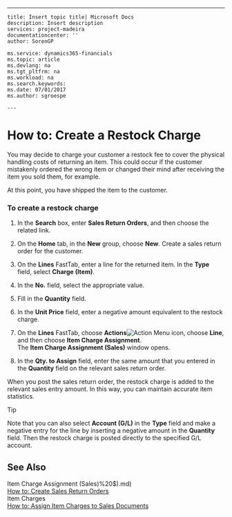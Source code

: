 ---
    title: Insert topic title| Microsoft Docs
    description: Insert description
    services: project-madeira
    documentationcenter: ''
    author: SorenGP

    ms.service: dynamics365-financials
    ms.topic: article
    ms.devlang: na
    ms.tgt_pltfrm: na
    ms.workload: na
    ms.search.keywords:
    ms.date: 07/01/2017
    ms.author: sgroespe

    ---
# How to: Create a Restock Charge
You may decide to charge your customer a restock fee to cover the physical handling costs of returning an item. This could occur if the customer mistakenly ordered the wrong item or changed their mind after receiving the item you sold them, for example.  
  
 At this point, you have shipped the item to the customer.  
  
### To create a restock charge  
  
1.  In the **Search** box, enter **Sales Return Orders**, and then choose the related link.  
  
2.  On the **Home** tab, in the **New** group, choose **New**. Create a sales return order for the customer.  
  
3.  On the **Lines** FastTab, enter a line for the returned item. In the **Type** field, select **Charge \(Item\)**.  
  
4.  In the **No.** field, select the appropriate value.  
  
5.  Fill in the **Quantity** field.  
  
6.  In the **Unit Price** field, enter a negative amount equivalent to the restock charge.  
  
7.  On the **Lines** FastTab, choose **Actions**![Action Menu icon](../media/actionmenuicon.png "actionMenuIcon"), choose **Line**, and then choose **Item Charge Assignment**.   
    The **Item Charge Assignment \(Sales\)** window opens.  
  
8.  In the **Qty. to Assign** field, enter the same amount that you entered in the **Quantity** field on the relevant sales return order.  
  
 When you post the sales return order, the restock charge is added to the relevant sales entry amount. In this way, you can maintain accurate item statistics.  
  
> [!TIP]  
>  Note that you can also select **Account \(G\/L\)** in the **Type** field and make a negative entry for the line by inserting a negative amount in the **Quantity** field. Then the restock charge is posted directly to the specified G\/L account.  
  
## See Also  
 Item Charge Assignment \(Sales\)%20$\).md)   
 [How to: Create Sales Return Orders](../how-to-create-sales-return-orders.md)   
 Item Charges   
 [How to: Assign Item Charges to Sales Documents](../how-to-assign-item-charges-to-sales-documents.md)